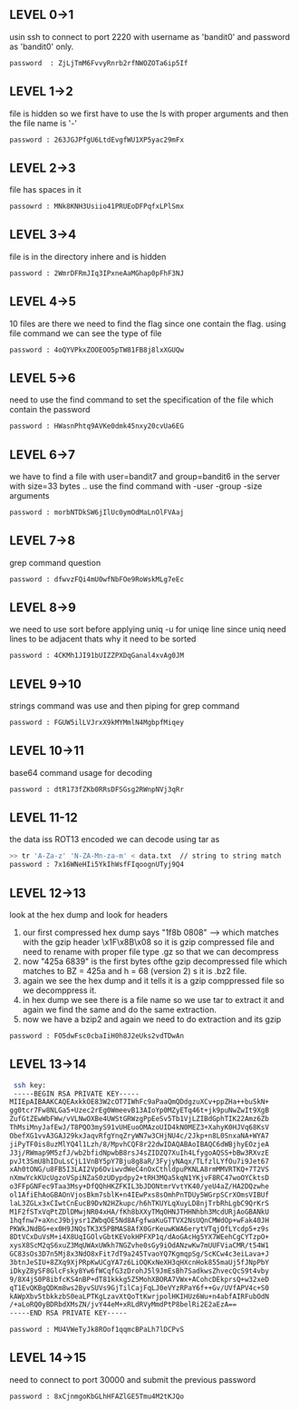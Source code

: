 ## LEVEL  0->1
usin ssh to connect to port 2220 with username as 'bandit0' and password as 'bandit0' only.
```bash
password  : ZjLjTmM6FvvyRnrb2rfNWOZOTa6ip5If
```
## LEVEL  1->2
file is hidden so we first have to use the ls with proper arguments and then the file name is '-'
```bash
password : 263JGJPfgU6LtdEvgfWU1XP5yac29mFx
```

## LEVEL 2->3
file has spaces in it
```bash 
passowrd : MNk8KNH3Usiio41PRUEoDFPqfxLPlSmx
```

## LEVEL 3->4
file is in the directory inhere and is hidden 
```bash
password : 2WmrDFRmJIq3IPxneAaMGhap0pFhF3NJ
```
## LEVEL 4->5
10 files are there we need to find the flag since one contain the flag. using file command we can see the type of file
```bash
password : 4oQYVPkxZOOEOO5pTW81FB8j8lxXGUQw
```

## LEVEL 5->6
need to use the find command to set the specification of the file which contain the password
```bash
password : HWasnPhtq9AVKe0dmk45nxy20cvUa6EG
```

## LEVEL 6->7
we have to find a file with user=bandit7  and group=bandit6 in the server with size=33 bytes .. use the find command with -user -group -size arguments
```bash
password : morbNTDkSW6jIlUc0ymOdMaLnOlFVAaj
```

## LEVEL 7->8
grep command question 
```bash
password : dfwvzFQi4mU0wfNbFOe9RoWskMLg7eEc
```

## LEVEL 8->9
we need to use sort before applying uniq -u for uniqe line since uniq need lines to be adjacent thats why it need to be sorted
```bash
password : 4CKMh1JI91bUIZZPXDqGanal4xvAg0JM
```

## LEVEL 9->10
strings command was use and then piping for grep command
```bash
password : FGUW5ilLVJrxX9kMYMmlN4MgbpfMiqey
```
## LEVEL 10->11
base64 command usage for decoding
``` bash
password : dtR173fZKb0RRsDFSGsg2RWnpNVj3qRr
```

## LEVEL 11-12
the data iss ROT13 encoded we can decode using tar as
```bash 
>> tr 'A-Za-z' 'N-ZA-Mn-za-m' < data.txt  // string to string match 
password : 7x16WNeHIi5YkIhWsfFIqoognUTyj9Q4
```

## LEVEL 12->13
look at the hex dump and look for headers 
1. our first compressed hex dump says "1f8b 0808" --> which matches with the gzip header \x1F\x8B\x08 so it is gzip compressed file and need to rename with proper file type .gz so that we can decompress
2. now "425a 6839" is the first bytes ofthe gzip decompressed file which matches to BZ = 425a and h = 68 (version 2) s it is .bz2 file. 
3. again we see the hex dump and it tells it is a gzip comppressed file so we decomppress it.
4. in hex dump we see there is a file name so we use tar to extract it and again we find the same and do the same extraction.
5. now we have a bzip2 and again we need to do extraction and its gzip
```bash
password : FO5dwFsc0cbaIiH0h8J2eUks2vdTDwAn
```

## LEVEL 13->14
```bash
 ssh key:
 -----BEGIN RSA PRIVATE KEY-----
MIIEpAIBAAKCAQEAxkkOE83W2cOT7IWhFc9aPaaQmQDdgzuXCv+ppZHa++buSkN+
gg0tcr7Fw8NLGa5+Uzec2rEg0WmeevB13AIoYp0MZyETq46t+jk9puNwZwIt9XgB
ZufGtZEwWbFWw/vVLNwOXBe4UWStGRWzgPpEeSv5Tb1VjLZIBdGphTIK22Amz6Zb
ThMsiMnyJafEwJ/T8PQO3myS91vUHEuoOMAzoUID4kN0MEZ3+XahyK0HJVq68KsV
ObefXG1vvA3GAJ29kxJaqvRfgYnqZryWN7w3CHjNU4c/2Jkp+n8L0SnxaNA+WYA7
jiPyTF0is8uzMlYQ4l1Lzh/8/MpvhCQF8r22dwIDAQABAoIBAQC6dWBjhyEOzjeA
J3j/RWmap9M5zfJ/wb2bfidNpwbB8rsJ4sZIDZQ7XuIh4LfygoAQSS+bBw3RXvzE
pvJt3SmU8hIDuLsCjL1VnBY5pY7Bju8g8aR/3FyjyNAqx/TLfzlLYfOu7i9Jet67
xAh0tONG/u8FB5I3LAI2Vp6OviwvdWeC4nOxCthldpuPKNLA8rmMMVRTKQ+7T2VS
nXmwYckKUcUgzoVSpiNZaS0zUDypdpy2+tRH3MQa5kqN1YKjvF8RC47woOYCktsD
o3FFpGNFec9Taa3Msy+DfQQhHKZFKIL3bJDONtmrVvtYK40/yeU4aZ/HA2DQzwhe
ol1AfiEhAoGBAOnVjosBkm7sblK+n4IEwPxs8sOmhPnTDUy5WGrpSCrXOmsVIBUf
laL3ZGLx3xCIwtCnEucB9DvN2HZkupc/h6hTKUYLqXuyLD8njTrbRhLgbC9QrKrS
M1F2fSTxVqPtZDlDMwjNR04xHA/fKh8bXXyTMqOHNJTHHNhbh3McdURjAoGBANkU
1hqfnw7+aXncJ9bjysr1ZWbqOE5Nd8AFgfwaKuGTTVX2NsUQnCMWdOp+wFak40JH
PKWkJNdBG+ex0H9JNQsTK3X5PBMAS8AfX0GrKeuwKWA6erytVTqjOfLYcdp5+z9s
8DtVCxDuVsM+i4X8UqIGOlvGbtKEVokHPFXP1q/dAoGAcHg5YX7WEehCgCYTzpO+
xysX8ScM2qS6xuZ3MqUWAxUWkh7NGZvhe0sGy9iOdANzwKw7mUUFViaCMR/t54W1
GC83sOs3D7n5Mj8x3NdO8xFit7dT9a245TvaoYQ7KgmqpSg/ScKCw4c3eiLava+J
3btnJeSIU+8ZXq9XjPRpKwUCgYA7z6LiOQKxNeXH3qHXcnHok855maUj5fJNpPbY
iDkyZ8ySF8GlcFsky8Yw6fWCqfG3zDrohJ5l9JmEsBh7SadkwsZhvecQcS9t4vby
9/8X4jS0P8ibfcKS4nBP+dT81kkkg5Z5MohXBORA7VWx+ACohcDEkprsQ+w32xeD
qT1EvQKBgQDKm8ws2ByvSUVs9GjTilCajFqLJ0eVYzRPaY6f++Gv/UVfAPV4c+S0
kAWpXbv5tbkkzbS0eaLPTKgLzavXtQoTtKwrjpolHKIHUz6Wu+n4abfAIRFubOdN
/+aLoRQ0yBDRbdXMsZN/jvY44eM+xRLdRVyMmdPtP8belRi2E2aEzA==
-----END RSA PRIVATE KEY-----

password : MU4VWeTyJk8ROof1qqmcBPaLh7lDCPvS
```

## LEVEL 14->15
need to connect to port 30000 and submit the previous password
```bash
password : 8xCjnmgoKbGLhHFAZlGE5Tmu4M2tKJQo
```




